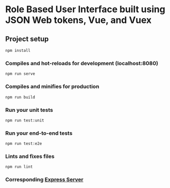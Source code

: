 # Role Based User Interface built using JSON Web tokens, Vue, and Vuex

## Project setup
```
npm install
```

### Compiles and hot-reloads for development (localhost:8080)
```
npm run serve
```

### Compiles and minifies for production
```
npm run build
```

### Run your unit tests
```
npm run test:unit
```

### Run your end-to-end tests
```
npm run test:e2e
```

### Lints and fixes files
```
npm run lint
```

### Corresponding [Express Server](https://github.com/jakewhite8/major-manager-server)

